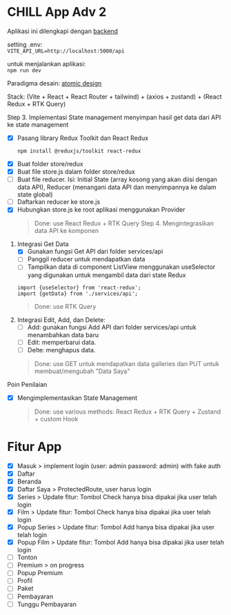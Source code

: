 # CHILL App Adv 2

Aplikasi ini dilengkapi dengan [backend](https://github.com/mfatihz/fsd15-fe-adv2-backend)

setting .env:  
    ```
    VITE_API_URL=http://localhost:5000/api
    ```
    
untuk menjalankan aplikasi:  
    ```
    npm run dev
    ```
    
Paradigma desain: [atomic design](https://github.com/mfatihz/fsd15-intermediate-1/blob/main/README.md)  

Stack: (Vite + React + React Router + tailwind) + (axios + zustand) + (React Redux + RTK Query)


Step 3. Implementasi State management
menyimpan hasil get data dari API ke state management
- [x] Pasang library Redux Toolkit dan React Redux
	```
	npm install @reduxjs/toolkit react-redux
	```
- [x] Buat folder store/redux
- [x] Buat file store.js dalam folder store/redux
- [ ] Buat file reducer. Isi: Initial State (array kosong yang akan diisi dengan data API), Reducer (menangani data API dan menyimpannya ke dalam state global)
- [ ] Daftarkan reducer ke store.js
- [x] Hubungkan store.js ke root aplikasi menggunakan Provider
	> Done: use React Redux + RTK Query
Step 4. Mengintegrasikan data API ke komponen
1. Integrasi Get Data
	- [x] Gunakan fungsi Get API dari folder services/api
	- [ ] Panggil reducer untuk mendapatkan data
	- [ ] Tampilkan data di component ListView menggunakan useSelector yang digunakan untuk mengambil data dari state Redux
	```
	import {useSelector} from 'react-redux';
	import {getData} from './services/api';
	```
	> Done: use RTK Query
2. Integrasi Edit, Add, dan Delete:
	- [ ] Add: gunakan fungsi Add API dari folder services/api untuk menambahkan data baru
	- [ ] Edit: memperbarui data.
	- [ ] Delte: menghapus data.
	> Done: use GET untuk mendapatkan data galleries dan PUT untuk membuat/mengubah "Data Saya"

Poin Penilaian
- [x] Mengimplementasikan State Management
	> Done: use various methods: React Redux + RTK Query + Zustand + custom Hook

# Fitur App
- [x] Masuk
      > implement login (user: admin password: admin) with fake auth
- [x] Daftar
- [x] Beranda
- [x] Daftar Saya
      > ProtectedRoute, user harus login
- [x] Series
      > Update fitur: Tombol Check hanya bisa dipakai jika user telah login
- [x] Film
      > Update fitur: Tombol Check hanya bisa dipakai jika user telah login
- [x] Popup Series
      > Update fitur: Tombol Add hanya bisa dipakai jika user telah login
- [x] Popup Film
      > Update fitur: Tombol Add hanya bisa dipakai jika user telah login
- [ ] Tonton
- [ ] Premium
      > on progress
- [ ] Popup Premium
- [ ] Profil
- [ ] Paket
- [ ] Pembayaran
- [ ] Tunggu Pembayaran
